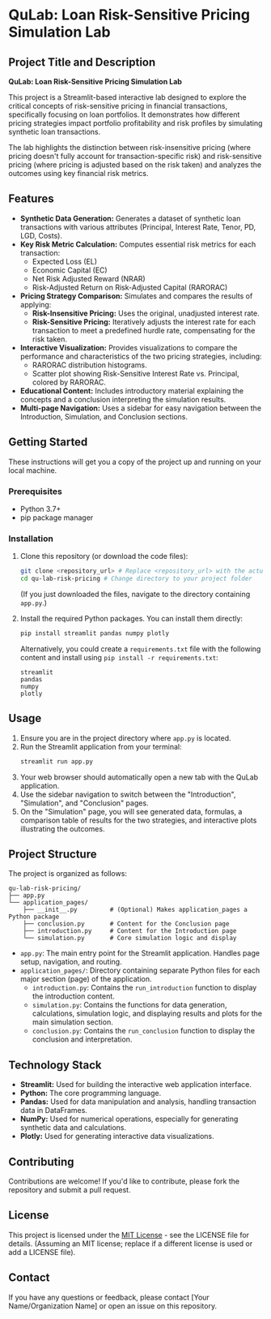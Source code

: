 # QuLab: Loan Risk-Sensitive Pricing Simulation Lab

## Project Title and Description

**QuLab: Loan Risk-Sensitive Pricing Simulation Lab**

This project is a Streamlit-based interactive lab designed to explore the critical concepts of risk-sensitive pricing in financial transactions, specifically focusing on loan portfolios. It demonstrates how different pricing strategies impact portfolio profitability and risk profiles by simulating synthetic loan transactions.

The lab highlights the distinction between risk-insensitive pricing (where pricing doesn't fully account for transaction-specific risk) and risk-sensitive pricing (where pricing is adjusted based on the risk taken) and analyzes the outcomes using key financial risk metrics.

## Features

*   **Synthetic Data Generation:** Generates a dataset of synthetic loan transactions with various attributes (Principal, Interest Rate, Tenor, PD, LGD, Costs).
*   **Key Risk Metric Calculation:** Computes essential risk metrics for each transaction:
    *   Expected Loss (EL)
    *   Economic Capital (EC)
    *   Net Risk Adjusted Reward (NRAR)
    *   Risk-Adjusted Return on Risk-Adjusted Capital (RARORAC)
*   **Pricing Strategy Comparison:** Simulates and compares the results of applying:
    *   **Risk-Insensitive Pricing:** Uses the original, unadjusted interest rate.
    *   **Risk-Sensitive Pricing:** Iteratively adjusts the interest rate for each transaction to meet a predefined hurdle rate, compensating for the risk taken.
*   **Interactive Visualization:** Provides visualizations to compare the performance and characteristics of the two pricing strategies, including:
    *   RARORAC distribution histograms.
    *   Scatter plot showing Risk-Sensitive Interest Rate vs. Principal, colored by RARORAC.
*   **Educational Content:** Includes introductory material explaining the concepts and a conclusion interpreting the simulation results.
*   **Multi-page Navigation:** Uses a sidebar for easy navigation between the Introduction, Simulation, and Conclusion sections.

## Getting Started

These instructions will get you a copy of the project up and running on your local machine.

### Prerequisites

*   Python 3.7+
*   pip package manager

### Installation

1.  Clone this repository (or download the code files):
    ```bash
    git clone <repository_url> # Replace <repository_url> with the actual URL if available
    cd qu-lab-risk-pricing # Change directory to your project folder
    ```
    (If you just downloaded the files, navigate to the directory containing `app.py`.)

2.  Install the required Python packages. You can install them directly:
    ```bash
    pip install streamlit pandas numpy plotly
    ```
    Alternatively, you could create a `requirements.txt` file with the following content and install using `pip install -r requirements.txt`:
    ```
    streamlit
    pandas
    numpy
    plotly
    ```

## Usage

1.  Ensure you are in the project directory where `app.py` is located.
2.  Run the Streamlit application from your terminal:
    ```bash
    streamlit run app.py
    ```
3.  Your web browser should automatically open a new tab with the QuLab application.
4.  Use the sidebar navigation to switch between the "Introduction", "Simulation", and "Conclusion" pages.
5.  On the "Simulation" page, you will see generated data, formulas, a comparison table of results for the two strategies, and interactive plots illustrating the outcomes.

## Project Structure

The project is organized as follows:

```
qu-lab-risk-pricing/
├── app.py
└── application_pages/
    ├── __init__.py         # (Optional) Makes application_pages a Python package
    ├── conclusion.py       # Content for the Conclusion page
    ├── introduction.py     # Content for the Introduction page
    └── simulation.py       # Core simulation logic and display
```

*   `app.py`: The main entry point for the Streamlit application. Handles page setup, navigation, and routing.
*   `application_pages/`: Directory containing separate Python files for each major section (page) of the application.
    *   `introduction.py`: Contains the `run_introduction` function to display the introduction content.
    *   `simulation.py`: Contains the functions for data generation, calculations, simulation logic, and displaying results and plots for the main simulation section.
    *   `conclusion.py`: Contains the `run_conclusion` function to display the conclusion and interpretation.

## Technology Stack

*   **Streamlit:** Used for building the interactive web application interface.
*   **Python:** The core programming language.
*   **Pandas:** Used for data manipulation and analysis, handling transaction data in DataFrames.
*   **NumPy:** Used for numerical operations, especially for generating synthetic data and calculations.
*   **Plotly:** Used for generating interactive data visualizations.

## Contributing

Contributions are welcome! If you'd like to contribute, please fork the repository and submit a pull request.

## License

This project is licensed under the [MIT License](LICENSE) - see the LICENSE file for details. (Assuming an MIT license; replace if a different license is used or add a LICENSE file).

## Contact

If you have any questions or feedback, please contact [Your Name/Organization Name] or open an issue on this repository.
